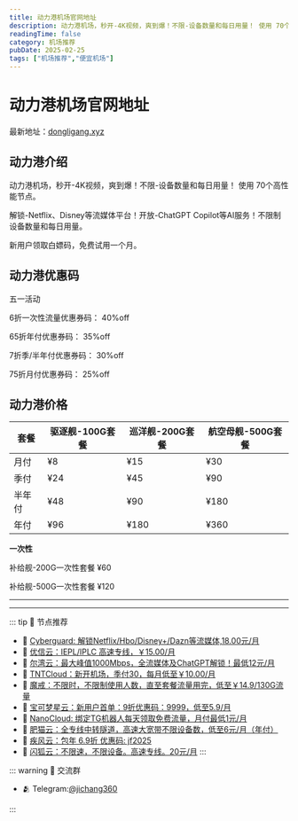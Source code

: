 ```yaml
---
title: 动力港机场官网地址
description: 动力港机场，秒开-4K视频，爽到爆！不限-设备数量和每日用量！ 使用 70个高性能节点。
readingTime: false
category: 机场推荐
pubDate: 2025-02-25
tags: ["机场推荐","便宜机场"]
---
```


# 动力港机场官网地址

最新地址：[dongligang.xyz](https://a.suola.link/youxinyun)

## 动力港介绍

动力港机场，秒开-4K视频，爽到爆！不限-设备数量和每日用量！ 使用 70个高性能节点。

解锁-Netflix、Disney等流媒体平台！开放-ChatGPT Copilot等AI服务！不限制设备数量和每日用量。

新用户领取白嫖码，免费试用一个月。

## 动力港优惠码

五一活动

6折一次性流量优惠券码： 40%off 

65折年付优惠券码： 35%off 

7折季/半年付优惠券码： 30%off

75折月付优惠券码： 25%off

## 动力港价格

|套餐|驱逐舰-100G套餐|巡洋舰-200G套餐|航空母舰-500G套餐|
|----|----|----|----|
|月付|¥8|¥15|¥30|
|季付|¥24|¥45|¥90|
|半年付|¥48|¥90|¥180|
|年付|¥96|¥180|¥360|

**一次性**

补给舰-200G一次性套餐 ¥60

补给舰-500G一次性套餐 ¥120

---------
---------

::: tip 🎉 节点推荐
- 🚀 [Cyberguard: 解锁Netflix/Hbo/Disney+/Dazn等流媒体,18.00元/月](https://www.cyberguard.best/#/register?code=XsreC0T5)<br>
- 🚀 [优信云：IEPL/IPLC 高速专线，￥15.00/月](https://www.优信云.com/#/register?code=JRtE5uIV)<br>
- 🚀 [尔湾云：最大峰值1000Mbps，全流媒体及ChatGPT解锁！最低12元/月](https://erwan6.net/auth/register?code=BoObCd)<br>
- 🚀 [TNTCloud：新开机场，季付30，每月低至￥10.00/月](https://haibing822.tntvipaff.cc/#/register?code=GtjJVgml)<br>
- 🚀 [魔戒：不限时，不限制使用人数，直至套餐流量用完，低至￥14.9/130G流量](https://mojie.app/#/register?code=sSdtPtLo)<br>
- 🚀 [宝可梦星云：新用户首单：9折优惠码：9999，低至5.9/月 ](https://a.suola.link/pokemon)<br>
- 🚀 [NanoCloud: 绑定TG机器人每天领取免费流量，月付最低1元/月](https://edu.uodoo.bid/auth/register?code=JMiOQDHf)<br>
- 🚀 [肥猫云：全专线中转隧道，高速大宽带不限设备数，低至6元/月（年付）](https://fchb1188.fcvipaff.cc/register?aff=X1vZd2wf)<br>
- 🚀 [疾风云：包年 6.9折 优惠码: jf2025](https://homes.tr25.cn?code=ReCm)<br>
- 🚀 [闪狐云：不限速，不限设备。高速专线。20元/月](https://inv02.ffaff.cc/register?aff=WQApz2pv)
:::

::: warning  💬 交流群

- 🫂 Telegram:[@jichang360](https://t.me/jichang360)

:::

